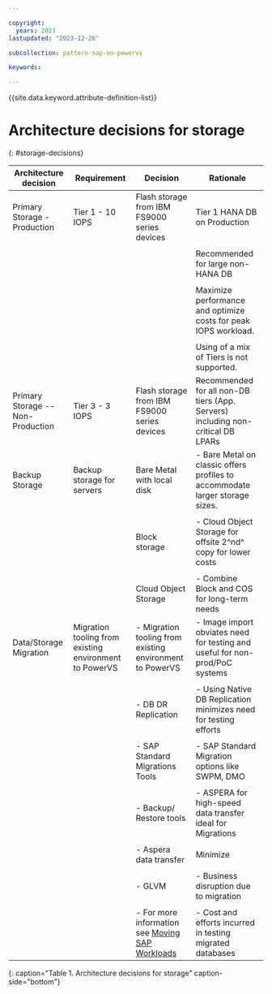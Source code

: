 ```yaml
---

copyright:
  years: 2023
lastupdated: "2023-12-26"

subcollection: pattern-sap-on-powervs

keywords:

---
```


{{site.data.keyword.attribute-definition-list}}

# Architecture decisions for storage
{: #storage-decisions}

| **Architecture decision**         | **Requirement**                                        | **Decision**                                                                                                                                             | **Rationale**      |
|-|-|-|-|
| Primary Storage - Production      | Tier 1 - 10 IOPS                                       | Flash storage from IBM FS9000 series devices                                                                                                             | Tier 1 HANA DB on Production                                                    |                    |
|                                   |                                                        |                                                                                                                                                          |                                                                                 |                    |
|                                   |                                                        |                                                                                                                                                          | Recommended for large non-HANA DB                                               |                    |
|                                   |                                                        |                                                                                                                                                          |                                                                                 |                    |
|                                   |                                                        |                                                                                                                                                          | Maximize performance and optimize costs for peak IOPS workload.                 |                    |
|                                   |                                                        |                                                                                                                                                          |                                                                                 |                    |
|                                   |                                                        |                                                                                                                                                          | Using of a mix of Tiers is not supported.                                       |                    |
| Primary Storage -- Non-Production | Tier 3 - 3 IOPS                                        | Flash storage from IBM FS9000 series devices                                                                                                             | Recommended for all non-DB tiers (App. Servers) including non-critical DB LPARs |                    |
| Backup Storage                    | Backup storage for servers                             | Bare Metal with local disk                                                                                                                               | -   Bare Metal on classic offers profiles to accommodate larger storage sizes.  |                    |
|                                   |                                                        |                                                                                                                                                          |                                                                                 |                    |
|                                   |                                                        | Block storage                                                                                                                                            | -   Cloud Object Storage for offsite 2^nd^ copy for lower costs                 |                    |
|                                   |                                                        |                                                                                                                                                          |                                                                                 |                    |
|                                   |                                                        | Cloud Object Storage                                                                                                                                     | -   Combine Block and COS for long-term needs                                   |                    |
| Data/Storage Migration            | Migration tooling from existing environment to PowerVS | -   Migration tooling from existing environment to PowerVS                                                                                               | -   Image import obviates need for testing and useful for non-prod/PoC systems  |                    |
|                                   |                                                        |                                                                                                                                                          |                                                                                 |                    |
|                                   |                                                        | -   DB DR Replication                                                                                                                                    | -   Using Native DB Replication minimizes need for testing efforts              |                    |
|                                   |                                                        |                                                                                                                                                          |                                                                                 |                    |
|                                   |                                                        | -   SAP Standard Migrations Tools                                                                                                                        | -   SAP Standard Migration options like SWPM, DMO                               |                    |
|                                   |                                                        |                                                                                                                                                          |                                                                                 |                    |
|                                   |                                                        | -   Backup/ Restore tools                                                                                                                                | -   ASPERA for high-speed data transfer ideal for Migrations                    |                    |
|                                   |                                                        |                                                                                                                                                          |                                                                                 |                    |
|                                   |                                                        | -   Aspera data transfer                                                                                                                                 | Minimize                                                                        |                    |
|                                   |                                                        |                                                                                                                                                          |                                                                                 |                    |
|                                   |                                                        | -   GLVM                                                                                                                                                 | -   Business disruption due to migration                                        |                    |
|                                   |                                                        |                                                                                                                                                          |                                                                                 |                    |
|                                   |                                                        | -   For more information see [Moving SAP Workloads](https://cloud.ibm.com/docs/sap?topic=sap-faq-moving-sap-workloads#faq-moving-sap-workloads-overview) | -   Cost and efforts incurred in testing migrated databases                     |                    |
{: caption="Table 1. Architecture decisions for storage" caption-side="bottom"}
